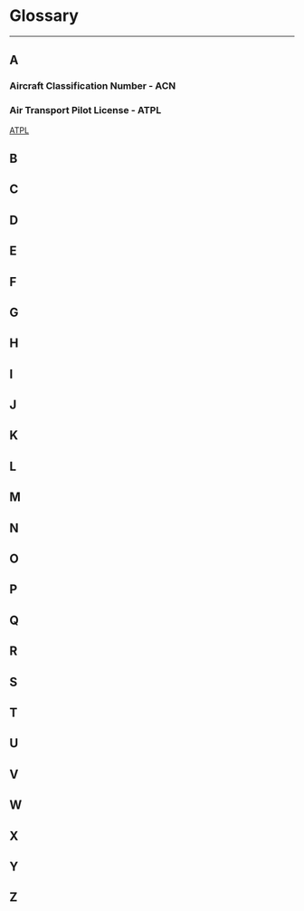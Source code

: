 # Glossary

---

## A

### Aircraft Classification Number - ACN

### Air Transport Pilot License - ATPL

[ATPL](/regulatory#flight-crew-licensing)

## B

## C

## D

## E

## F

## G

## H

## I

## J

## K

## L

## M

## N

## O

## P

## Q

## R

## S

## T

## U

## V

## W

## X

## Y

## Z
